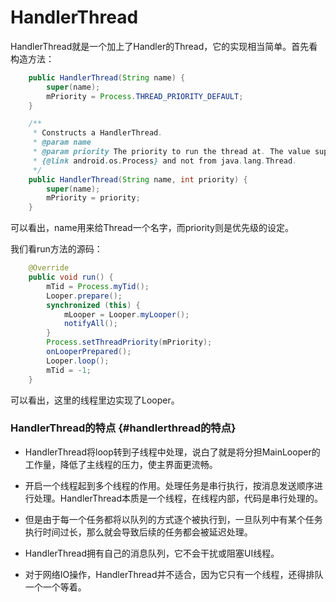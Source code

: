 # HandlerThread

HandlerThread就是一个加上了Handler的Thread，它的实现相当简单。首先看构造方法：

```java
    public HandlerThread(String name) {
        super(name);
        mPriority = Process.THREAD_PRIORITY_DEFAULT;
    }

    /**
     * Constructs a HandlerThread.
     * @param name
     * @param priority The priority to run the thread at. The value supplied must be from 
     * {@link android.os.Process} and not from java.lang.Thread.
     */
    public HandlerThread(String name, int priority) {
        super(name);
        mPriority = priority;
    }
```

可以看出，name用来给Thread一个名字，而priority则是优先级的设定。

我们看run方法的源码：

```java
    @Override
    public void run() {
        mTid = Process.myTid();
        Looper.prepare();
        synchronized (this) {
            mLooper = Looper.myLooper();
            notifyAll();
        }
        Process.setThreadPriority(mPriority);
        onLooperPrepared();
        Looper.loop();
        mTid = -1;
    }
```

可以看出，这里的线程里边实现了Looper。

### HandlerThread的特点 {#handlerthread的特点}

* HandlerThread将loop转到子线程中处理，说白了就是将分担MainLooper的工作量，降低了主线程的压力，使主界面更流畅。

* 开启一个线程起到多个线程的作用。处理任务是串行执行，按消息发送顺序进行处理。HandlerThread本质是一个线程，在线程内部，代码是串行处理的。

* 但是由于每一个任务都将以队列的方式逐个被执行到，一旦队列中有某个任务执行时间过长，那么就会导致后续的任务都会被延迟处理。

* HandlerThread拥有自己的消息队列，它不会干扰或阻塞UI线程。

* 对于网络IO操作，HandlerThread并不适合，因为它只有一个线程，还得排队一个一个等着。



